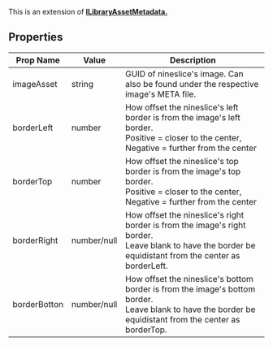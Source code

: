 This is an extension of **[ILibraryAssetMetadata.](/Documentation/Interfaces/ILibraryAssetMetadata.md)**

## Properties

| Prop Name | Value | Description |
| --------------------- | ------ | ------------------- |
| imageAsset | string | GUID of nineslice's image. Can also be found under the respective image's META file. |
| borderLeft | number | How offset the nineslice's left border is from the image's left border. <br/> Positive = closer to the center, Negative = further from the center |
| borderTop | number | How offset the nineslice's top border is from the image's top border. <br/> Positive = closer to the center, Negative = further from the center |
| borderRight | number/null | How offset the nineslice's right border is from the image's right border. <br/> Leave blank to have the border be equidistant from the center as borderLeft.  |
| borderBotton | number/null | How offset the nineslice's bottom border is from the image's bottom border. <br/> Leave blank to have the border be equidistant from the center as borderTop. |
